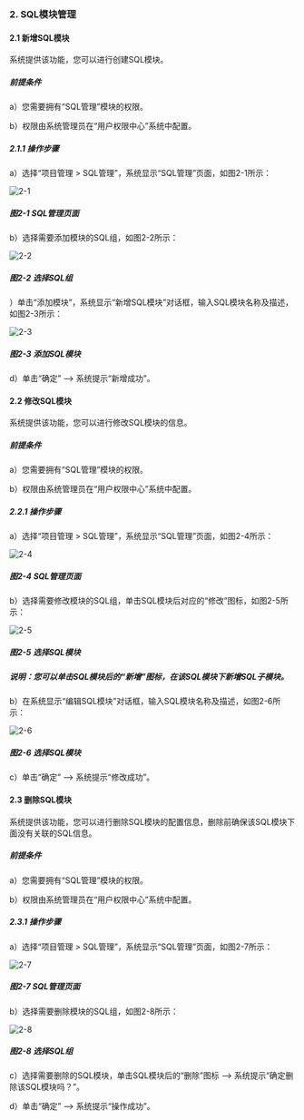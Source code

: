 ### 2. SQL模块管理

#### 2.1 新增SQL模块

系统提供该功能，您可以进行创建SQL模块。

##### 前提条件

a）您需要拥有“SQL管理”模块的权限。

b）权限由系统管理员在“用户权限中心”系统中配置。

##### 2.1.1 操作步骤

a）选择“项目管理 > SQL管理”，系统显示“SQL管理”页面，如图2-1所示：

![2-1](https://www.feisuanyz.com/fsimage/zc-image/9-10.img.png)

##### 图2-1 SQL管理页面

b）选择需要添加模块的SQL组，如图2-2所示：

![2-2](https://www.feisuanyz.com/fsimage/zc-image/9-11.img.png)

##### 图2-2 选择SQL组

）单击“添加模块”，系统显示“新增SQL模块”对话框，输入SQL模块名称及描述，如图2-3所示：

![2-3](https://www.feisuanyz.com/fsimage/zc-image/9-12.img.png)

##### 图2-3 添加SQL模块

d）单击“确定” --> 系统提示“新增成功”。

#### 2.2 修改SQL模块

系统提供该功能，您可以进行修改SQL模块的信息。

##### 前提条件

a）您需要拥有“SQL管理”模块的权限。

b）权限由系统管理员在“用户权限中心”系统中配置。

##### 2.2.1 操作步骤

a）选择“项目管理 > SQL管理”，系统显示“SQL管理”页面，如图2-4所示：

![2-4](https://www.feisuanyz.com/fsimage/zc-image/9-13.img.png)

##### 图2-4 SQL管理页面

b）选择需要修改模块的SQL组，单击SQL模块后对应的“修改”图标，如图2-5所示：

![2-5](https://www.feisuanyz.com/fsimage/zc-image/9-14.img.png)

##### 图2-5 选择SQL模块

##### 说明：您可以单击SQL模块后的“新增”图标，在该SQL模块下新增SQL子模块。

b）在系统显示“编辑SQL模块”对话框，输入SQL模块名称及描述，如图2-6所示：

![2-6](https://www.feisuanyz.com/fsimage/zc-image/9-15.img.png)

##### 图2-6 选择SQL模块

c）单击“确定” --> 系统提示“修改成功”。

#### 2.3 删除SQL模块

系统提供该功能，您可以进行删除SQL模块的配置信息，删除前确保该SQL模块下面没有关联的SQL信息。

##### 前提条件

a）您需要拥有“SQL管理”模块的权限。

b）权限由系统管理员在“用户权限中心”系统中配置。

##### 2.3.1 操作步骤

a）选择“项目管理 > SQL管理”，系统显示“SQL管理”页面，如图2-7所示：

![2-7](https://www.feisuanyz.com/fsimage/zc-image/9-16.img.png)

##### 图2-7 SQL管理页面

b）选择需要删除模块的SQL组，如图2-8所示：

![2-8](https://www.feisuanyz.com/fsimage/zc-image/9-17.img.png)

##### 图2-8 选择SQL组

c）选择需要删除的SQL模块，单击SQL模块后的“删除”图标 --> 系统提示“确定删除该SQL模块吗？”。

d）单击“确定” --> 系统提示“操作成功”。
